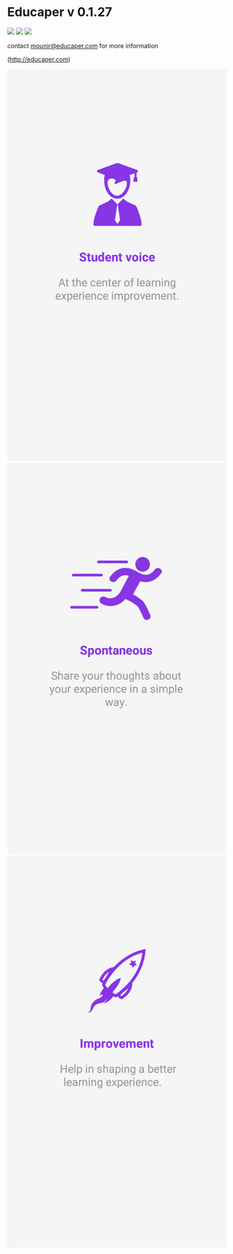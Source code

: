 # Educaper v 0.1.27

<a href="https://itunes.apple.com/us/app/educaper-app/id1213988862" target="_blank"><img src="https://cdn1.iconfinder.com/data/icons/app-stores-2/128/appstore3.png"></a>
<a href="https://play.google.com/store/apps/details?id=com.educaperproject.educaper" target="_blank"><img src="https://www.foodplannerapp.com/images/Google_Play_3.png"></a>
 <a > <img src="https://static-t.aa-cdn.net/mkt/assets/img/app_summary/store-wp.png"></a>
       

contact mounir@educaper.com for more information 


(http://educaper.com)


![alt tag](/www/img/intro1.jpg)
![alt tag](/www/img/intro2.jpg)
![alt tag](/www/img/intro3.jpg)

